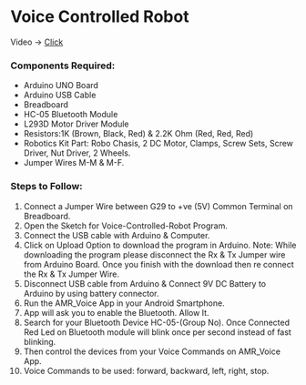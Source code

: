 # Voice Controlled Robot 
Video -> [Click](https://www.linkedin.com/posts/vivek76_arduino-arduinoproject-voicecontrol-activity-7052732669050191872-ul1J?utm_source=share&utm_medium=member_desktop)
### Components Required:
  - Arduino UNO Board
  - Arduino USB Cable
  - Breadboard
  - HC-05 Bluetooth Module
  - L293D Motor Driver Module
  - Resistors:1K (Brown, Black, Red) & 2.2K Ohm (Red, Red, Red)
  - Robotics Kit Part: Robo Chasis, 2 DC Motor, Clamps, Screw Sets, Screw Driver, Nut 
    Driver, 2 Wheels.
  - Jumper Wires M-M & M-F.
### Steps to Follow:
1. Connect a Jumper Wire between G29 to +ve (5V) Common Terminal on Breadboard.
2. Open the Sketch for Voice-Controlled-Robot Program.
3. Connect the USB cable with Arduino & Computer.
4. Click on Upload Option to download the program in Arduino. Note: While downloading the program please disconnect the Rx & Tx Jumper wire from Arduino Board. Once you finish with the download then re connect the Rx & Tx Jumper Wire.
5. Disconnect USB cable from Arduino & Connect 9V DC Battery to Arduino by using battery connector.
6. Run the AMR_Voice App in your Android Smartphone.
7. App will ask you to enable the Bluetooth. Allow It.
8. Search for your Bluetooth Device HC-05-(Group No). Once Connected Red Led on Bluetooth module will blink once per second instead of fast blinking.
9. Then control the devices from your Voice Commands on AMR_Voice App.
10. Voice Commands to be used: forward, backward, left, right, stop.

   
